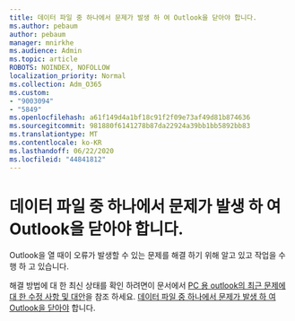 ```yaml
---
title: 데이터 파일 중 하나에서 문제가 발생 하 여 Outlook을 닫아야 합니다.
ms.author: pebaum
author: pebaum
manager: mnirkhe
ms.audience: Admin
ms.topic: article
ROBOTS: NOINDEX, NOFOLLOW
localization_priority: Normal
ms.collection: Adm_O365
ms.custom:
- "9003094"
- "5849"
ms.openlocfilehash: a61f149d4a1bf18c91f2f09e73af49d81b874636
ms.sourcegitcommit: 981880f6141278b87da22924a39bb1bb5892bb83
ms.translationtype: MT
ms.contentlocale: ko-KR
ms.lasthandoff: 06/22/2020
ms.locfileid: "44841812"
---
```

# <a name="something-is-wrong-with-one-of-your-data-files-and-outlook-needs-to-close"></a>데이터 파일 중 하나에서 문제가 발생 하 여 Outlook을 닫아야 합니다.

Outlook을 열 때이 오류가 발생할 수 있는 문제를 해결 하기 위해 알고 있고 작업을 수행 하 고 있습니다.

해결 방법에 대 한 최신 상태를 확인 하려면이 문서에서 [PC 용 outlook의 최근 문제에 대 한 수정 사항 및 대안](https://support.microsoft.com/office/ecf61305-f84f-4e13-bb73-95a214ac1230)을 참조 하세요. [데이터 파일 중 하나에서 문제가 발생 하 여 Outlook을 닫아야](https://support.microsoft.com/office/a3b59934-2446-4f2a-bd25-58f88188b9b2) 합니다.
